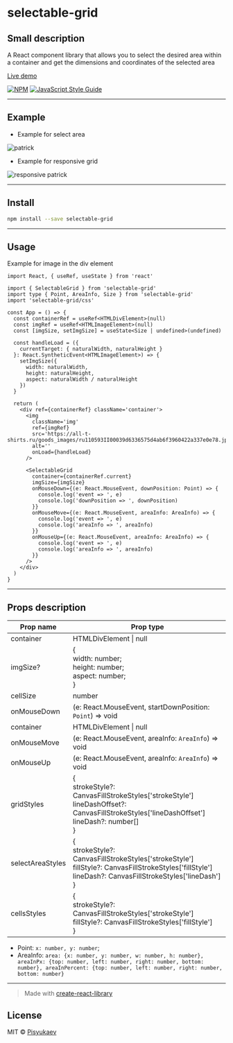 # selectable-grid

## Small description

A React component library that allows you to select the desired area within a container and get the dimensions and coordinates of the selected area

[Live demo](https://pisyukaev.github.io/selectable-grid/)

[![NPM](https://img.shields.io/npm/v/selectable-grid.svg)](https://www.npmjs.com/package/selectable-grid) [![JavaScript Style Guide](https://img.shields.io/badge/code_style-standard-brightgreen.svg)](https://standardjs.com)

* * *


## Example

- Example for select area

![patrick](https://i.ibb.co/hBbts3M/patrik.gif)

- Example for responsive grid

![responsive patrick](https://i.ibb.co/ypRYKYt/ezgif-com-gif-maker.webp)

* * *

## Install

```bash
npm install --save selectable-grid
```

* * *

## Usage

Example for image in the div element

```tsx
import React, { useRef, useState } from 'react'

import { SelectableGrid } from 'selectable-grid'
import type { Point, AreaInfo, Size } from 'selectable-grid'
import 'selectable-grid/css'

const App = () => {
  const containerRef = useRef<HTMLDivElement>(null)
  const imgRef = useRef<HTMLImageElement>(null)
  const [imgSize, setImgSize] = useState<Size | undefined>(undefined)

  const handleLoad = ({
    currentTarget: { naturalWidth, naturalHeight }
  }: React.SyntheticEvent<HTMLImageElement>) => {
    setImgSize({
      width: naturalWidth,
      height: naturalHeight,
      aspect: naturalWidth / naturalHeight
    })
  }

  return (
    <div ref={containerRef} className='container'>
      <img
        className='img'
        ref={imgRef}
        src='https://all-t-shirts.ru/goods_images/ru110593II00039d6336575d4ab6f3960422a337e0e78.jpg'
        alt=''
        onLoad={handleLoad}
      />

      <SelectableGrid
        container={containerRef.current}
        imgSize={imgSize}
        onMouseDown={(e: React.MouseEvent, downPosition: Point) => {
          console.log('event => ', e)
          console.log('downPosition => ', downPosition)
        }}
        onMouseMove={(e: React.MouseEvent, areaInfo: AreaInfo) => {
          console.log('event => ', e)
          console.log('areaInfo => ', areaInfo)
        }}
        onMouseUp={(e: React.MouseEvent, areaInfo: AreaInfo) => {
          console.log('event => ', e)
          console.log('areaInfo => ', areaInfo)
        }}
      />
    </div>
  )
}
```
* * *

## Props description

|Prop name|Prop type|
|---|---|
|container|HTMLDivElement \| null|
|imgSize?| {<br/>width: number; <br/>height: number;<br/> aspect: number;<br/>}|
|cellSize|number|
|onMouseDown|(e: React.MouseEvent, startDownPosition: `Point`) => void|
|container|HTMLDivElement \| null|
|onMouseMove|(e: React.MouseEvent, areaInfo: `AreaInfo`) => void|
|onMouseUp|(e: React.MouseEvent, areaInfo: `AreaInfo`) => void|
|gridStyles|{<br/>strokeStyle?: CanvasFillStrokeStyles['strokeStyle']<br/>lineDashOffset?: CanvasFillStrokeStyles['lineDashOffset']<br/>lineDash?: number[]<br/>}|
|selectAreaStyles|{<br/>strokeStyle?: CanvasFillStrokeStyles['strokeStyle']<br/>fillStyle?: CanvasFillStrokeStyles['fillStyle']<br/>lineDash?: CanvasFillStrokeStyles['lineDash']<br/>}|
|cellsStyles|{<br/>strokeStyle?: CanvasFillStrokeStyles['strokeStyle']<br/>fillStyle?: CanvasFillStrokeStyles['fillStyle']<br/>}|

- Point: `x: number, y: number`;
- AreaInfo: `area: {x: number, y: number, w: number, h: number}, areaInPx: {top: number, left: number, right: number, bottom: number}, areaInPercent: {top: number, left: number, right: number, bottom: number}`

* * *

> Made with [create-react-library](https://www.npmjs.com/package/create-react-library)

## License

MIT © [Pisyukaev](https://github.com/Pisyukaev)
